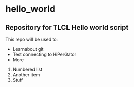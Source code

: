 # hello_world
## Repository for TLCL Hello world script

This repo will be used to:
* Learnabout git
* Test connecting to HiPerGator
* More

1. Numbered list
2. Another item
3. Stuff
